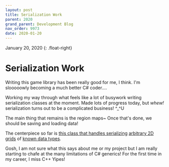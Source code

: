 ```yaml
---
layout: post
title: Serialization Work
parent: 2020
grand_parent: Development Blog
nav_order: 9973
date: 2020-01-20
---
```

January 20, 2020
{: .float-right}

# Serialization Work

Writing this game library has been really good for me, I think.
I'm slooooowly becoming a much better C# coder....

Working my way through what feels like a lot of busywork writing serialization classes at the moment.
Made lots of progress today, but *whew!* serialization turns out to be a complicated business! ^_^U 

The main thing that remains is the region maps~
Once that's done, we should be saving and loading data!

The centerpiece so far is [this class that handles serializing](https://github.com/mxashlynn/Parquet/blob/main/ParquetClassLibrary/GridConverter.cs)
[arbitrary 2D grids](https://github.com/mxashlynn/Parquet/blob/main/ParquetClassLibrary/IGrid.cs)
of [known data types](https://github.com/mxashlynn/Parquet/blob/f4b8857346db6d9296d18279c0b6fd8f56c4352f/ParquetClassLibrary/All.cs#L406).

Gosh, I am not sure what this says about me or my project but I am really starting to chafe at the many limitations of C# generics!
For the first time in my career, I miss C++
Yipes!

